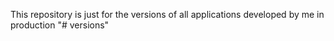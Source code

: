 This repository is just for the versions of all applications developed by me in production
"# versions" 

